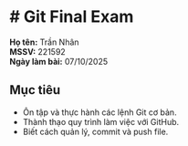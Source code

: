 # # Git Final Exam

**Họ tên:** Trần Nhân  
**MSSV:** 221592  
**Ngày làm bài:** 07/10/2025  

## Mục tiêu
- Ôn tập và thực hành các lệnh Git cơ bản.  
- Thành thạo quy trình làm việc với GitHub.  
- Biết cách quản lý, commit và push file.

